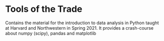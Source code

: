 # Tools of the Trade

Contains the material for the introduction to data analysis in Python taught at Harvard and Northwestern in Spring 2021. It provides a crash-course about numpy (scipy), pandas and matplotlib
